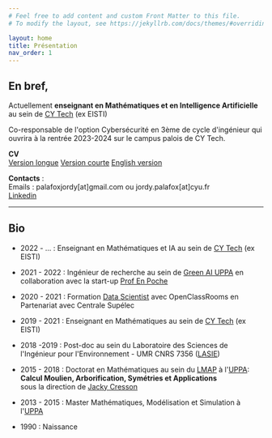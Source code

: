 ```yaml
---
# Feel free to add content and custom Front Matter to this file.
# To modify the layout, see https://jekyllrb.com/docs/themes/#overriding-theme-defaults

layout: home
title: Présentation 
nav_order: 1
---
```



## En bref,
<!-- {: .fs-9 } --> 

Actuellement **enseignant en Mathématiques et en Intelligence Artificielle**  au sein de [CY Tech](https://cytech.cyu.fr/) (ex EISTI)

Co-responsable de l'option Cybersécurité en 3ème de cycle d'ingénieur qui ouvrira à la rentrée 2023-2024 sur le campus palois de CY Tech.

**CV**  
[Version longue](docu/CV_long.pdf) [Version courte](docu/CV_court.pdf) [English version](docu/CV_anglais.pdf)  

**Contacts** :  
Emails : palafoxjordy[at]gmail.com  ou jordy.palafox[at]cyu.fr  
[Linkedin](https://www.linkedin.com/in/jpalafox1242/)

---

## Bio

- 2022 - ... : Enseignant en Mathématiques et IA au sein de [CY Tech](https://cytech.cyu.fr/) (ex EISTI)

- 2021 - 2022 : Ingénieur de recherche au sein de [Green AI UPPA](https://greenai-uppa.github.io/) en collaboration avec la start-up [Prof En Poche](https://profenpoche.com/)

- 2020 - 2021 : Formation [Data Scientist](https://openclassrooms.com/fr/paths/164-data-scientist) avec OpenClassRooms en Partenariat avec Centrale Supélec

- 2019 - 2021 : Enseignant en Mathématiques au sein de [CY Tech](https://cytech.cyu.fr/) (ex EISTI)

- 2018 -2019 : Post-doc au sein du Laboratoire des Sciences de l'Ingénieur pour l'Environnement - UMR CNRS 7356 ([LASIE](https://lasie.univ-larochelle.fr/))

- 2015 - 2018 : Doctorat en Mathématiques au sein du [LMAP](https://lma-umr5142.univ-pau.fr/fr/index.html) à l'[UPPA](https://www.univ-pau.fr/):  
  **Calcul Moulien, Arborification, Symétries et Applications**  
sous la direction de [Jacky Cresson](https://jcresson.perso.univ-pau.fr/index.html)
- 2013 - 2015 : Master Mathématiques, Modélisation et Simulation à l'[UPPA](https://www.univ-pau.fr/)

- 1990 : Naissance
